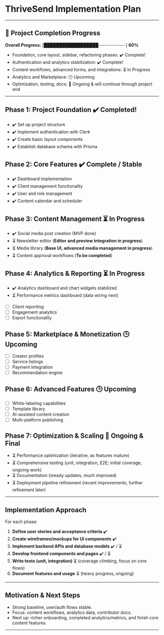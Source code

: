 # ThriveSend Implementation Plan

---

## 🚦 Project Completion Progress

**Overall Progress:** [██████████████████--------------] **60%**

- Foundation, core layout, sidebar, refactoring phases: ✔️ Complete!
- Authentication and analytics stabilization: ✔️ Complete!
- Content workflows, advanced forms, and integrations: ⏳ In Progress
- Analytics and Marketplace: 🕒 Upcoming
- Optimization, testing, docs: 🚩 Ongoing & will continue through project end

---

## Phase 1: Project Foundation  ✔️ **Completed!**
- ✔️ Set up project structure
- ✔️ Implement authentication with Clerk
- ✔️ Create basic layout components
- ✔️ Establish database schema with Prisma

## Phase 2: Core Features  ✔️ **Complete / Stable**
- ✔️ Dashboard implementation
- ✔️ Client management functionality
- ✔️ User and role management
- ✔️ Content calendar and scheduler

## Phase 3: Content Management  ⏳ **In Progress**
- ✔️ Social media post creation (MVP done)
- ⏳ Newsletter editor (**Editor and preview integration in progress**)
- ⏳ Media library (**Base UI, advanced media management in progress**)
- ⏳ Content approval workflows (**To be completed**)

## Phase 4: Analytics & Reporting  ⏳ **In Progress**
- ✔️ Analytics dashboard and chart widgets stabilized
- ⏳ Performance metrics dashboard (data wiring next)
- [ ] Client reporting
- [ ] Engagement analytics
- [ ] Export functionality

## Phase 5: Marketplace & Monetization  🕒 **Upcoming**
- [ ] Creator profiles
- [ ] Service listings
- [ ] Payment integration
- [ ] Recommendation engine

## Phase 6: Advanced Features  🕒 **Upcoming**
- [ ] White-labeling capabilities
- [ ] Template library
- [ ] AI-assisted content creation
- [ ] Multi-platform publishing

## Phase 7: Optimization & Scaling  🚩 **Ongoing & Final**
- ⏳ Performance optimization (iterative, as features mature)
- ⏳ Comprehensive testing (unit, integration, E2E; initial coverage, ongoing work)
- ⏳ Documentation (steady updates, much improved)
- ⏳ Deployment pipeline refinement (recent improvements, further refinement later)

---

## Implementation Approach

For each phase:
1. **Define user stories and acceptance criteria**  ✔️
2. **Create wireframes/mockups for UI components**  ✔️
3. **Implement backend APIs and database models**  ✔️ / ⏳
4. **Develop frontend components and pages**  ✔️ / ⏳
5. **Write tests (unit, integration)**  ⏳ (coverage climbing, focus on core flows)
6. **Document features and usage**  ⏳ (heavy progress, ongoing)

---

## Motivation & Next Steps

- Strong baseline, user/auth flows stable.
- Focus: content workflows, analytics data, contributor docs.
- Next up: richer onboarding, completed analytics/metrics, and finish core content features.

---
